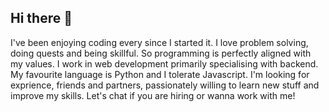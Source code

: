 ## Hi there 👋

I've been enjoying coding every since I started it. I love problem solving, doing quests and being skillful. So programming is perfectly aligned with my values. I work in web development primarily specialising with backend. My favourite language is Python and I tolerate Javascript. I'm looking for exprience, friends and partners, passionately willing to learn new stuff and improve my skills. Let's chat if you are hiring or wanna work with me!
